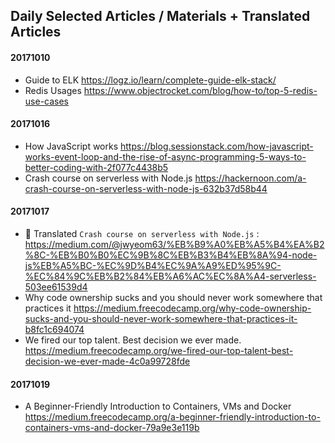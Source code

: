## Daily Selected Articles / Materials + Translated Articles

#### 20171010
- Guide to ELK
https://logz.io/learn/complete-guide-elk-stack/
- Redis Usages https://www.objectrocket.com/blog/how-to/top-5-redis-use-cases

#### 20171016
- How JavaScript works
https://blog.sessionstack.com/how-javascript-works-event-loop-and-the-rise-of-async-programming-5-ways-to-better-coding-with-2f077c4438b5
- Crash course on serverless with Node.js
https://hackernoon.com/a-crash-course-on-serverless-with-node-js-632b37d58b44

#### 20171017
- :star2: Translated `Crash course on serverless with Node.js` : https://medium.com/@jwyeom63/%EB%B9%A0%EB%A5%B4%EA%B2%8C-%EB%B0%B0%EC%9B%8C%EB%B3%B4%EB%8A%94-node-js%EB%A5%BC-%EC%9D%B4%EC%9A%A9%ED%95%9C-%EC%84%9C%EB%B2%84%EB%A6%AC%EC%8A%A4-serverless-503ee61539d4
- Why code ownership sucks and you should never work somewhere that practices it https://medium.freecodecamp.org/why-code-ownership-sucks-and-you-should-never-work-somewhere-that-practices-it-b8fc1c694074
- We fired our top talent. Best decision we ever made.
https://medium.freecodecamp.org/we-fired-our-top-talent-best-decision-we-ever-made-4c0a99728fde

#### 20171019
- A Beginner-Friendly Introduction to Containers, VMs and Docker
https://medium.freecodecamp.org/a-beginner-friendly-introduction-to-containers-vms-and-docker-79a9e3e119b
